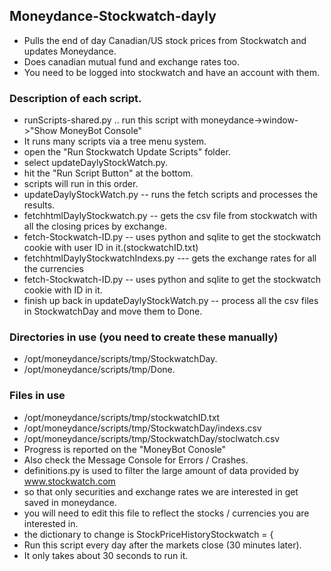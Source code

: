 ## Moneydance-Stockwatch-dayly
- Pulls the end of day Canadian/US stock prices from Stockwatch and updates Moneydance. 
- Does canadian mutual fund and exchange rates too. 
- You need to be logged into stockwatch and have an account with them. 
### Description of each script.
 - runScripts-shared.py .. run this script with moneydance->window->"Show MoneyBot Console"
 - It runs many scripts via a tree menu system.
 - open the "Run Stockwatch Update Scripts" folder.
 - select updateDaylyStockWatch.py.
 - hit the "Run Script Button" at the bottom.
 - scripts will run in this order.
 - updateDaylyStockWatch.py -- runs the fetch scripts and processes the results.
 - fetchhtmlDaylyStockwatch.py -- gets the csv file from stockwatch with all the closing prices by exchange.
 - fetch-Stockwatch-ID.py  -- uses python and sqlite to get the stockwatch cookie with user ID in it.(stockwatchID.txt)
 - fetchhtmlDaylyStockwatchIndexs.py  --- gets the exchange rates for all the currencies
 - fetch-Stockwatch-ID.py -- uses python and sqlite to get the stockwatch cookie with ID in it. 
 - finish up back in updateDaylyStockWatch.py -- process all the csv files in StockwatchDay and move them to Done.
### Directories in use (you need to create these manually)
- /opt/moneydance/scripts/tmp/StockwatchDay.
- /opt/moneydance/scripts/tmp/Done.
### Files in use 
- /opt/moneydance/scripts/tmp/stockwatchID.txt
- /opt/moneydance/scripts/tmp/StockwatchDay/indexs.csv
- /opt/moneydance/scripts/tmp/StockwatchDay/stoclwatch.csv
- Progress is reported on the "MoneyBot Conosle"
- Also check the Message Console for Errors / Crashes.
- definitions.py is used to filter the large amount of data provided by www.stockwatch.com
- so that only securities and exchange rates we are interested in get saved in moneydance.
- you will need to edit this file to reflect the stocks / currencies you are interested in.
- the dictionary to change is StockPriceHistoryStockwatch = { 
- Run this script every day after the markets close (30 minutes later).
- It only takes about 30 seconds to run it.

